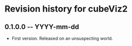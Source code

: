 # Revision history for cubeViz2

## 0.1.0.0 -- YYYY-mm-dd

* First version. Released on an unsuspecting world.
